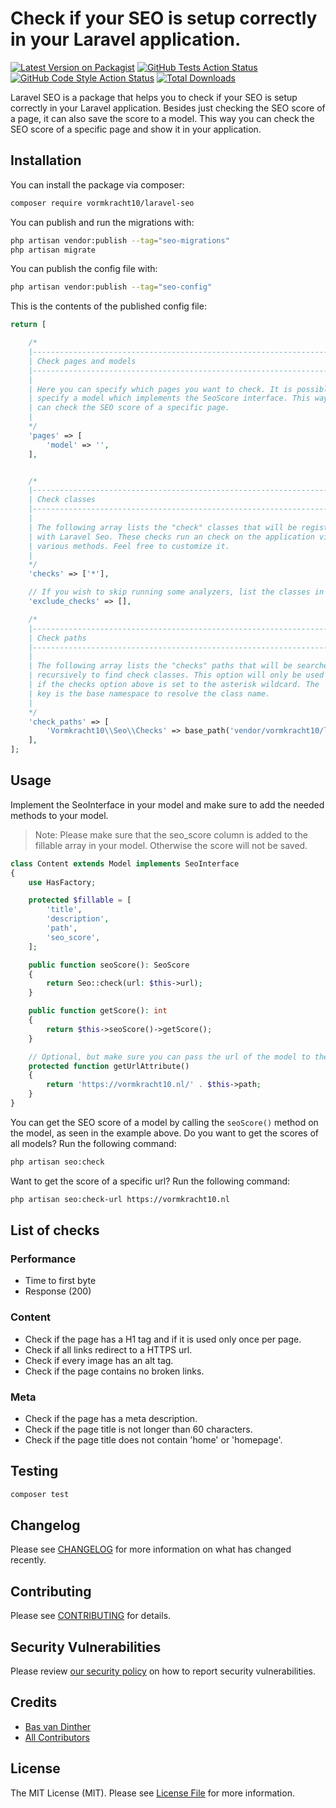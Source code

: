 # Check if your SEO is setup correctly in your Laravel application.

[![Latest Version on Packagist](https://img.shields.io/packagist/v/vormkracht10/laravel-seo.svg?style=flat-square)](https://packagist.org/packages/vormkracht10/laravel-seo)
[![GitHub Tests Action Status](https://img.shields.io/github/workflow/status/vormkracht10/laravel-seo/run-tests?label=tests)](https://github.com/vormkracht10/laravel-seo/actions?query=workflow%3Arun-tests+branch%3Amain)
[![GitHub Code Style Action Status](https://img.shields.io/github/workflow/status/vormkracht10/laravel-seo/Fix%20PHP%20code%20style%20issues?label=code%20style)](https://github.com/vormkracht10/laravel-seo/actions?query=workflow%3A"Fix+PHP+code+style+issues"+branch%3Amain)
[![Total Downloads](https://img.shields.io/packagist/dt/vormkracht10/laravel-seo.svg?style=flat-square)](https://packagist.org/packages/vormkracht10/laravel-seo)

Laravel SEO is a package that helps you to check if your SEO is setup correctly in your Laravel application. Besides just checking the SEO score of a page, it can also save the score to a model. This way you can check the SEO score of a specific page and show it in your application.

## Installation

You can install the package via composer:

```bash
composer require vormkracht10/laravel-seo
```

You can publish and run the migrations with:

```bash
php artisan vendor:publish --tag="seo-migrations"
php artisan migrate
```

You can publish the config file with:

```bash
php artisan vendor:publish --tag="seo-config"
```

This is the contents of the published config file:

```php
return [

    /*
    |--------------------------------------------------------------------------
    | Check pages and models
    |--------------------------------------------------------------------------
    |
    | Here you can specify which pages you want to check. It is possible to
    | specify a model which implements the SeoScore interface. This way you
    | can check the SEO score of a specific page.
    |
    */
    'pages' => [
        'model' => '',
    ],


    /*
    |--------------------------------------------------------------------------
    | Check classes
    |--------------------------------------------------------------------------
    |
    | The following array lists the "check" classes that will be registered
    | with Laravel Seo. These checks run an check on the application via
    | various methods. Feel free to customize it.
    |
    */
    'checks' => ['*'],

    // If you wish to skip running some analyzers, list the classes in the array below.
    'exclude_checks' => [],

    /*
    |--------------------------------------------------------------------------
    | Check paths
    |--------------------------------------------------------------------------
    |
    | The following array lists the "checks" paths that will be searched
    | recursively to find check classes. This option will only be used
    | if the checks option above is set to the asterisk wildcard. The
    | key is the base namespace to resolve the class name.
    |
    */
    'check_paths' => [
        'Vormkracht10\\Seo\\Checks' => base_path('vendor/vormkracht10/laravel-seo/src/Checks'),
    ],
];

```

## Usage

Implement the SeoInterface in your model and make sure to add the needed methods to your model.

> Note: Please make sure that the seo_score column is added to the fillable array in your model. Otherwise the score will not be saved.

```php
class Content extends Model implements SeoInterface
{
    use HasFactory;

    protected $fillable = [
        'title',
        'description',
        'path',
        'seo_score',
    ];

    public function seoScore(): SeoScore
    {
        return Seo::check(url: $this->url);
    }

    public function getScore(): int
    {
        return $this->seoScore()->getScore();
    }

    // Optional, but make sure you can pass the url of the model to the Seo facade.
    protected function getUrlAttribute()
    {
        return 'https://vormkracht10.nl/' . $this->path;
    }
}
```

You can get the SEO score of a model by calling the `seoScore()` method on the model, as seen in the example above. Do you want to get the scores of all models? Run the following command:

```bash
php artisan seo:check
```

Want to get the score of a specific url? Run the following command:

```bash
php artisan seo:check-url https://vormkracht10.nl
```

## List of checks

### Performance

- Time to first byte
- Response (200)

### Content

- Check if the page has a H1 tag and if it is used only once per page.
- Check if all links redirect to a HTTPS url.
- Check if every image has an alt tag.
- Check if the page contains no broken links.

### Meta
- Check if the page has a meta description.
- Check if the page title is not longer than 60 characters.
- Check if the page title does not contain 'home' or 'homepage'.

## Testing

```bash
composer test
```

## Changelog

Please see [CHANGELOG](CHANGELOG.md) for more information on what has changed recently.

## Contributing

Please see [CONTRIBUTING](CONTRIBUTING.md) for details.

## Security Vulnerabilities

Please review [our security policy](../../security/policy) on how to report security vulnerabilities.

## Credits

-   [Bas van Dinther](https://github.com/vormkracht10)
-   [All Contributors](../../contributors)

## License

The MIT License (MIT). Please see [License File](LICENSE.md) for more information.
